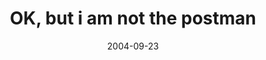 ---
layout: base.njk
title : 'OK, but i am not the postman' 
view_title : 'OK, but i am not the postman' 
year : '2004' 
date : '2004-09-23' 
img_file : '/drawing/okbutiamnotthepostman.png' 
html_file : 'okbutiamnotthepostman' 
next_html : 'iknewtheanswerinthebe.html' 
year_order : '191' 
permalink : "title/{{html_file}}.html"
---
